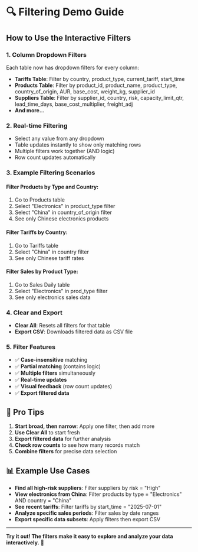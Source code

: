 # 🔍 Filtering Demo Guide

## How to Use the Interactive Filters

### 1. **Column Dropdown Filters**
Each table now has dropdown filters for every column:
- **Tariffs Table**: Filter by country, product_type, current_tariff, start_time
- **Products Table**: Filter by product_id, product_name, product_type, country_of_origin, AUR, base_cost, weight_kg, supplier_id
- **Suppliers Table**: Filter by supplier_id, country, risk, capacity_limit_qtr, lead_time_days, base_cost_multiplier, freight_adj
- **And more...**

### 2. **Real-time Filtering**
- Select any value from any dropdown
- Table updates instantly to show only matching rows
- Multiple filters work together (AND logic)
- Row count updates automatically

### 3. **Example Filtering Scenarios**

#### Filter Products by Type and Country:
1. Go to Products table
2. Select "Electronics" in product_type filter
3. Select "China" in country_of_origin filter
4. See only Chinese electronics products

#### Filter Tariffs by Country:
1. Go to Tariffs table
2. Select "China" in country filter
3. See only Chinese tariff rates

#### Filter Sales by Product Type:
1. Go to Sales Daily table
2. Select "Electronics" in prod_type filter
3. See only electronics sales data

### 4. **Clear and Export**
- **Clear All**: Resets all filters for that table
- **Export CSV**: Downloads filtered data as CSV file

### 5. **Filter Features**
- ✅ **Case-insensitive** matching
- ✅ **Partial matching** (contains logic)
- ✅ **Multiple filters** simultaneously
- ✅ **Real-time updates**
- ✅ **Visual feedback** (row count updates)
- ✅ **Export filtered data**

## 🎯 Pro Tips

1. **Start broad, then narrow**: Apply one filter, then add more
2. **Use Clear All** to start fresh
3. **Export filtered data** for further analysis
4. **Check row counts** to see how many records match
5. **Combine filters** for precise data selection

## 📊 Example Use Cases

- **Find all high-risk suppliers**: Filter suppliers by risk = "High"
- **View electronics from China**: Filter products by type = "Electronics" AND country = "China"
- **See recent tariffs**: Filter tariffs by start_time = "2025-07-01"
- **Analyze specific sales periods**: Filter sales by date ranges
- **Export specific data subsets**: Apply filters then export CSV

---

**Try it out! The filters make it easy to explore and analyze your data interactively.** 🚀
